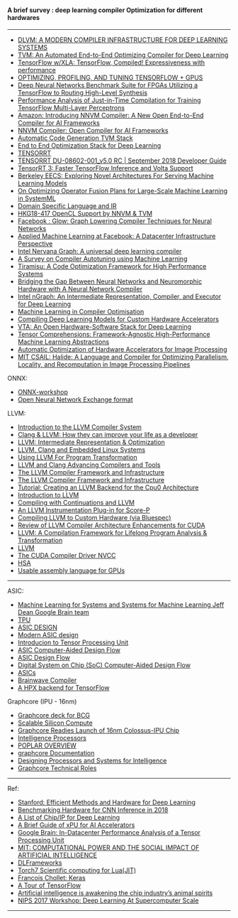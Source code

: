 #### A brief survey : deep learning compiler Optimization for different hardwares

-------------

- [DLVM: A MODERN COMPILER INFRASTRUCTURE FOR
DEEP LEARNING SYSTEMS](https://arxiv.org/pdf/1711.03016.pdf)
- [TVM: An Automated End-to-End Optimizing Compiler for Deep Learning](https://arxiv.org/pdf/1802.04799v2.pdf)
- [TensorFlow w/XLA:
TensorFlow, Compiled!
Expressiveness with performance](https://autodiff-workshop.github.io/slides/JeffDean.pdf)
- [OPTIMIZING, PROFILING, AND TUNING
TENSORFLOW + GPUS](http://on-demand.gputechconf.com/gtc-eu/2017/presentation/23363-chris-fregly-optimizing-profiling-and-deploying-tensorflow-ai-models-in-production-with-gpus.pdf)
- [Deep Neural Networks Benchmark Suite for FPGAs Utilizing a
TensorFlow to Routing High-Level Synthesis](http://www.ece.ubc.ca/~ameer/publications/Abdelhadi-Poster-2018July-COHESA_AGM18-DeepLearningBenchmarksFPGAs.pdf)
- [Performance Analysis of Just-in-Time Compilation
for Training TensorFlow Multi-Layer Perceptrons](https://researcher.watson.ibm.com/researcher/files/us-ealtman/FASTPATH_2018_paper_2.pdf)
- [Amazon: Introducing NNVM Compiler: A New Open End-to-End Compiler for AI Frameworks](https://aws.amazon.com/blogs/machine-learning/introducing-nnvm-compiler-a-new-open-end-to-end-compiler-for-ai-frameworks/)
- [NNVM Compiler: Open Compiler for AI Frameworks](https://tvm.ai/2017/10/06/nnvm-compiler-announcement.html)
- [Automatic Code Generation
 TVM Stack](http://dlsys.cs.washington.edu/pdf/lecture7.pdf)
 - [End to End Optimization Stack
for Deep Learning](http://learningsys.org/nips17/assets/slides/TVM-MLSys-NIPS17.pdf)
- [TENSORRT
](https://docs.nvidia.com/deeplearning/sdk/pdf/TensorRT-Release-Notes.pdf)
- [TENSORRT
DU-08602-001_v5.0 RC | September 2018
Developer Guide](https://docs.nvidia.com/deeplearning/sdk/pdf/TensorRT-Developer-Guide.pdf)
- [TensorRT 3: Faster TensorFlow Inference and Volta Support](https://devblogs.nvidia.com/tensorrt-3-faster-tensorflow-inference/)
- [Berkeley EECS: Exploring Novel Architectures For Serving Machine
Learning Models](https://www2.eecs.berkeley.edu/Pubs/TechRpts/2018/EECS-2018-73.pdf)
- [On Optimizing Operator Fusion Plans
for Large-Scale Machine Learning in SystemML](https://arxiv.org/pdf/1801.00829.pdf)
- [ Domain Specific Language and IR](https://pdfs.semanticscholar.org/presentation/f04a/0635498b2269b730619aacccb9257941c584.pdf)
- [HKG18-417
OpenCL Support by NNVM & TVM](http://connect.linaro.org.s3.amazonaws.com/hkg18/presentations/hkg18-417.pdf)
- [Facebook : Glow: Graph Lowering Compiler Techniques for
Neural Networks
](https://arxiv.org/pdf/1805.00907.pdf)
- [Applied Machine Learning at Facebook:
A Datacenter Infrastructure Perspective
](https://research.fb.com/wp-content/uploads/2017/12/hpca-2018-facebook.pdf)
- [Intel Nervana Graph: A universal deep learning compiler](https://conferences.oreilly.com/artificial-intelligence/ai-ca-2017/public/schedule/detail/63428)
- [A Survey on Compiler Autotuning using Machine Learning](https://arxiv.org/pdf/1801.04405v5.pdf)
- [Tiramisu: A Code Optimization Framework for High
Performance Systems](https://arxiv.org/pdf/1804.10694v2.pdf)
- [Bridging the Gap Between Neural Networks and Neuromorphic
Hardware with A Neural Network Compiler](https://arxiv.org/pdf/1801.00746v3.pdf)
- [Intel nGraph: An Intermediate Representation, Compiler, and Executor for Deep Learning](https://arxiv.org/pdf/1801.08058v2.pdf)
- [Machine Learning in Compiler Optimisation](https://arxiv.org/pdf/1805.03441v1.pdf)
- [Compiling Deep Learning Models for Custom Hardware Accelerators](https://arxiv.org/pdf/1708.00117v2.pdf)
- [VTA: An Open Hardware-Software Stack for Deep Learning](https://arxiv.org/pdf/1807.04188v1.pdf)
- [Tensor Comprehensions: Framework-Agnostic High-Performance Machine Learning Abstractions](https://arxiv.org/pdf/1802.04730v3.pdf)
- [Automatic Optimization of Hardware Accelerators for Image Processing](https://arxiv.org/ftp/arxiv/papers/1502/1502.07448.pdf)
- [MIT CSAIL: Halide: A Language and Compiler for Optimizing Parallelism,
Locality, and Recomputation in Image Processing Pipelines
](http://people.csail.mit.edu/jrk/halide-pldi13.pdf)


ONNX:

- [ONNX-workshop](http://learningsys.org/nips17/assets/slides/ONNX-workshop.pdf)
- [Open Neural Network Exchange format](http://on-demand.gputechconf.com/gtc/2018/presentation/s8818-onnx-interoperable-deep-learning-presented-by-facebook.pdf)




LLVM:

- [Introduction to the LLVM Compiler System](https://www.slideshare.net/zionsaint/introduction-to-the-llvm-compiler-system)
- [Clang & LLVM:
How they can improve your life as a
developer](http://events17.linuxfoundation.org/sites/events/files/slides/linuxcon-europe-2014-llvm.pdf)
- [LLVM: Intermediate Representation &
Optimization](http://hpac.rwth-aachen.de/teaching/sem-accg-16/slides/02.Emrich-LLVM_IR.pdf)
- [LLVM, Clang and Embedded
Linux Systems](https://elinux.org/images/d/d2/Elc2011_lopes.pdf)
- [Using LLVM For Program
Transformation](http://www.cs.umd.edu/~awruef/LLVM_Tutorial.pdf)
- [LLVM and Clang
Advancing Compilers and Tools](http://nondot.org/sabre/2013-10-23-SECR-LLVM.pdf)
- [The LLVM Compiler Framework
and Infrastructure](https://www.cs.cmu.edu/afs/cs/academic/class/15745-s12/public/lectures/L3-LLVM-Part1.pdf)
- [The LLVM Compiler
Framework and Infrastructure](https://llvm.org/pubs/2004-09-22-LCPCLLVMTutorial.pdf)
- [Tutorial: Creating an LLVM Backend for
the Cpu0 Architecture](http://jonathan2251.github.io/lbd/TutorialLLVMBackendCpu0.pdf)
- [Introduction to LLVM](http://www.cs.toronto.edu/~pekhimenko/courses/cscd70-w18/docs/Tutorial%201%20-%20Intro%20to%20LLVM.pdf)
- [Compiling with Continuations and LLVM](https://arxiv.org/pdf/1805.08842.pdf)
- [An LLVM Instrumentation Plug-in for Score-P](https://arxiv.org/pdf/1712.01718.pdf)
- [Compiling LLVM to Custom
Hardware (via Bluespec)](https://pdfs.semanticscholar.org/presentation/5cfc/76c639f9905e561cc1db00e546c7acac0bac.pdf)
- [Review of LLVM Compiler Architecture Enhancements for CUDA](https://www.researchgate.net/publication/301346139_Review_of_LLVM_Compiler_Architecture_Enhancements_for_CUDA)
- [LLVM: A Compilation Framework for
Lifelong Program Analysis & Transformation](http://llvm.org/pubs/2004-01-30-CGO-LLVM.pdf)
- [LLVM](https://en.wikipedia.org/wiki/LLVM)
- [The CUDA
Compiler Driver
NVCC ](http://moss.csc.ncsu.edu/~mueller/cluster/nvidia/2.0/nvcc_2.0.pdf)
- [HSA](http://www.mpsoc-forum.org/previous/2013/slides/8-Hegde.pdf)
- [Usable assembly language for GPUs](https://cryptojedi.org/papers/gpuasm-20120313.pdf)

-------

ASIC:

- [Machine Learning for Systems
and
Systems for Machine Learning
Jeff Dean
Google Brain team](http://learningsys.org/nips17/assets/slides/dean-nips17.pdf)
- [TPU](https://homes.cs.washington.edu/~cdel/presentations/TPUPaperISCA2017.pdf)
- [ASIC DESIGN](https://www.tce.edu/sites/default/files/PDF/14EC770-ASIC-DESIGN-K.Kalyani.pdf)
- [Modern ASIC design](https://www.utdallas.edu/~zhoud/EE6306/lecture%20slides/ASIC%202011%20Chapter%206%20%20Physical%20Design.pdf)
- [Introducion	to	Tensor	Processing	Unit](https://csap.snu.ac.kr/sites/default/files/su17/Lec5-tpu.pdf)
- [ASIC Computer-Aided Design Flow](https://pdfs.semanticscholar.org/presentation/7c0e/910a2c2ddd54b561cb4160397e9bbe144d87.pdf)
- [ASIC Design Flow](https://www.csee.umbc.edu/~tinoosh/cmpe641/slides/lect01_flow.pdf)
- [Digital System on Chip (SoC)
Computer-Aided Design Flow](http://www.eng.auburn.edu/~nelson/courses/elec4200/Slides/ELEC4200_SoC_Design.pdf)
- [ASICs](http://www.ni2designs.com/downloads/docs/Intro_to_ASICs.pdf)
- [Brainwave Compiler](http://learningsys.org/nips17/assets/slides/brainwave-nips17.pdf)
- [A HPX backend for TensorFlow](http://stellar.cct.lsu.edu/pubs/lukas_troska_hpx_tensorflow_04.05.17.pdf)


Graphcore
(IPU - 16nm)

- [Graphcore deck for BCG](http://www.bristol.bcs.org.uk/2017/graphcore.pdf)
- [Scalable Silicon Compute](https://supercomputersfordl2017.github.io/Presentations/SimonKnowlesGraphCore.pdf)
- [Graphcore Readies Launch of 16nm Colossus-IPU Chip](https://www.hpcwire.com/2017/07/20/graphcore-readies-launch-16nm-colossus-ipu-chip/)
- [Intelligence Processors](https://www.cambridgewireless.co.uk/media/uploads/files/CWTEC03.10.17-Graphcore-Simon_Knowles.pdf)
- [POPLAR OVERVIEW](https://www.graphcore.ai/hubfs/assets/Poplar%C2%81%20technical%20overview%20NEW%20BRAND.pdf)
- [graphcore Documentation](https://media.readthedocs.org/pdf/graphcore/latest/graphcore.pdf)
- [Designing Processors and
Systems for Intelligence
](http://hipineb.i3a.info/hipineb2018/wp-content/uploads/sites/8/2018/02/Ola-HiPINEB-2018-24Feb2018-OT.pdf)
- [Graphcore Technical Roles](https://www.graphcore.ai/careers)

-----------

Ref: 

- [Stanford: Efficient Methods and Hardware for
Deep Learning ](http://cs231n.stanford.edu/slides/2017/cs231n_2017_lecture15.pdf)
- [Benchmarking Hardware for CNN Inference in 2018](https://towardsdatascience.com/benchmarking-hardware-for-cnn-inference-in-2018-1d58268de12a)
- [A List of Chip/IP for Deep Learning](https://medium.com/@shan.tang.g/a-list-of-chip-ip-for-deep-learning-48d05f1759ae)
- [A Brief Guide of xPU for AI Accelerators](https://www.sigarch.org/a-brief-guide-of-xpu-for-ai-accelerators/)
- [Google Brain: In-Datacenter Performance Analysis of a Tensor Processing Unit](https://arxiv.org/ftp/arxiv/papers/1704/1704.04760.pdf)
- [MIT: COMPUTATIONAL POWER AND THE SOCIAL
IMPACT OF ARTIFICIAL INTELLIGENCE](https://arxiv.org/ftp/arxiv/papers/1803/1803.08971.pdf)
- [DLFrameworks](https://project.inria.fr/deeplearning/files/2016/05/DLFrameworks.pdf)
- [Torch7
Scientific computing for Lua(JIT)](http://hunch.net/~nyoml/torch7.pdf)
- [Francois Chollet: Keras](https://web.stanford.edu/class/cs20si/lectures/march9guestlecture.pdf)
- [A Tour of TensorFlow](https://arxiv.org/pdf/1610.01178.pdf)
- [Artificial intelligence is awakening the chip industry’s animal spirits](https://www.economist.com/business/2018/06/07/artificial-intelligence-is-awakening-the-chip-industrys-animal-spirits)
- [NIPS 2017 Workshop: Deep Learning At Supercomputer Scale](https://supercomputersfordl2017.github.io/)

---------
